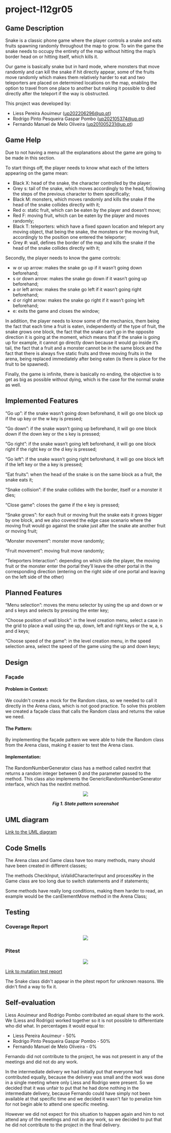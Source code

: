 # project-l12gr05

## Game Description
Snake is a classic phone game where the player controls a snake and eats fruits spawning randomly throughout the map to grow. To win the game the snake needs to occupy the entirety of the map without hitting the map’s border head on or hitting itself, which kills it.

Our game is basically snake but in hard mode, where monsters that move randomly and can kill the snake if hit directly appear, some of the fruits move randomly which makes them relatively harder to eat and two teleporters are placed on determined locations on the map, enabling the option to travel from one place to another but making it possible to died directly after the teleport if the way is obstructed.

This project was developed by:
- Liess Pereira Aouimeur (up202206296@up.pt)
- Rodrigo Pinto Pesqueira Gaspar Pombo (up202105374@up.pt)
- Fernando Manuel de Melo Oliveira (up201005231@up.pt)

## Game Help

Due to not having a menu all the explanations about the game are going to be made in this section.

To start things off, the player needs to know what each of the letters appearing on the game mean:
- Black X: head of the snake, the character controlled by the player;
- Grey s: tail of the snake, which moves accordingly to the head, following the steps of the previous character to them specifically;
- Black M: monsters, which moves randomly and kills the snake if the head of the snake collides directly  with it;
- Red o: static fruit, which can be eaten by the player and doesn’t move;
- Red F: moving fruit, which can be eaten by the player and moves randomly;
- Black T: teleporters: which have a fixed spawn location and teleport any moving object, that being the snake, the monsters or the moving fruit, accordingly to the position one entered the teleporter;
- Grey #: wall, defines the border of the map and kills the snake if the head of the snake collides directly with it;

Secondly, the player needs to know the game controls:
- w or up arrow: makes the snake go up if it wasn’t going down beforehand;
- s or down arrow: makes the snake go down if it wasn’t going up beforehand;
- a or left arrow: makes the snake go left if it wasn’t going right beforehand;
- d or right arrow: makes the snake go right if it wasn’t going left beforehand;
- e: exits the game and closes the window;

In addition, the player needs to know some of the mechanics, them being the fact that each time a fruit is eaten, independently of the type of fruit, the snake grows one block, the fact that the snake can’t go in the opposite direction it is going at the moment, which means that if the snake is going up for example, it cannot go directly down because it would go inside it’s tail, the fact that a fruit and a monster cannot be in the same block and the fact that there is always five static fruits and three moving fruits in the arena, being replaced immediately after being eaten (is there is place for the fruit to be spawned).

Finally, the game is infinite, there is basically no ending, the objective is to get as big as possible without dying, which is the case for the normal snake as well.

## Implemented Features

“Go up”: if the snake wasn’t going down beforehand, it will go one block up if the up key or the w key is pressed; 

“Go down”: if the snake wasn’t going up beforehand, it will go one block down if the down key or the s key is pressed;

“Go right”: if the snake wasn’t going left beforehand, it will go one block right if the right key or the d key is pressed;

“Go left”: if the snake wasn’t going right beforehand, it will go one block left if the left key or the a key is pressed;

“Eat fruits”: when the head of the snake is on the same block as a fruit, the snake eats it;

“Snake collision”: if the snake collides with the border, itself or a monster it dies; 

“Close game”: closes the game if the e key is pressed; 

“Snake grows”: for each fruit or moving fruit the snake eats it grows bigger by one block, and we also covered the edge case scenario where the moving fruit would go against the snake just after the snake ate another fruit or moving fruit;

“Monster movement”: monster move randomly;

“Fruit movement”: moving fruit move randomly;

“Teleporters Interaction”: depending on which side the player, the moving fruit or the monster enter the portal they’ll leave the other portal in the corresponding direction (entering on the right side of one portal and leaving on the left side of the other)

## Planned Features

“Menu selection”: moves the menu selector by using the up and down or w and s keys and selects by pressing the enter key;

“Choose position of wall block”: in the level creation menu, select a case in the grid to place a wall using the up, down, left and right keys or the w, a, s and d keys;

“Choose speed of the game”: in the level creation menu, in the speed selection area, select the speed of the game using the up and down keys;

## Design

### Façade

#### Problem in Context:

We couldn't create a mock for the Random class, so we needed to call it directly in the Arena class, which is not good practice. To solve this problem we created a façade class that calls the Random class and returns the value we need.

#### The Pattern:

By implementing the façade pattern we were able to hide the Random class from the Arena class, making it easier to test the Arena class.

#### Implementation:

The RandomNumberGenerator class has a method called nextInt that returns a random integer between 0 and the parameter passed to the method. This class also implements the GenericRandomNumberGenerator interface, which has the nextInt method.
<p align="center" justify="center">
  <img src="Images/Façade_Pattern_UML.png"/>
</p>
<p align="center">
  <b><i>Fig 1. State pattern screenshot </i></b>
</p>

## UML diagram

[Link to the UML diagram](https://viewer.diagrams.net/?tags=%7B%7D&highlight=0000ff&edit=_blank&layers=1&nav=1&title=projeto_ldts_UML.drawio#R7V1rc5s4F%2F41nsm%2BM94xV9sfE6fJdrftpk2vnzrEVmw22HgBN3U%2F7G9%2FxUUYpAMGgpAv2unMBgzY6DmP9Jyjo6OeNln%2BvPWs9eKtO0NOTx3Mfva0656K%2FzMV%2FL%2FwzDY%2BMxwN4hNzz57Fp5TdiXv7F0pOkss29gz5uQsD13UCe50%2FOXVXKzQNcucsz3Of85c9uk7%2BW9fWHDEn7qeWw579Ys%2BCRXx2pA535%2F9A9nxBvlkxx%2FEnS4tcnLyJv7Bm7nPmlPaqp0081w3iv5Y%2FJ8gJG4%2B0y5fX2y%2FOmyfz9s%2F3%2Fr%2FWp6u%2FPr773I8fdlPnlvQVPLQKGj%2F619PjzR%2Bf9X%2B%2Bru9u3j8Pbi8f%2Fuwntwx%2BWM4maa8vVnhX9L7BljSi%2F2wvHWuFj64e3VVwn3yCm%2BDKcuz5Cv89xb8NefjED%2BQFNm7%2Fy%2BSDwF3js9OF7czeWFt3E76BH1jTJ3J0tXA9%2Bxd%2BrOXgjxR8An%2FsBYkpqWbuivvwTnx6gM96yMfX3JFmUdJTbyw%2FSK6Zuo5jrX37IfrB4SVLy5vbqys3CNwleZC7Wc3QLDlKcY4OAs99Si0nvL8iGAloYWugnxlTTMC5Re4SBd4WX5J82jfGCRoJ04jdPe%2FMNmXVImOy5DYrYco8fXT6bR8ws6zVHLdB%2BnWqlv82RWe%2FTjGBr8OA5L7OcjDuKytAV2Er%2BlkbxH9k3nR3KrLMGlaqMFbaUzEOg9BWL%2FD7XIYPwGiok%2Fh9kuPfGDvGUAQZm3XQY1Bosf7amtqr%2BZvommt9d%2BZD0hbhKRff%2B%2BhE1rKwZzO0iqwpsAIrNrjQhNYu%2Fi1RYxlX%2BB9u0sngd6NnXIe%2F17hSdsf4X3i5F0zcFTY8y44sDGFrfkahRQO2V8rq%2Fba3zWO6z9Ro7LOmlgO9LsI6gDCFnWNH%2Fc8iWO66CZqbe4BdYojCxxEkP4ZAX%2FcVBm2NRVsDkHWsB%2BTcub4d2G74fC%2B%2BlkJcFKiGWg3UESdMjQLWzjzr%2BcKfeihkS0jVj5iVkfqwp%2F5v8akfLn60ZG81oM2KAwU39ipDBuqUFRWlxEBKifakhDbYryQGJmsgSjMpYRhHJCVGjKn24zdJRcR59joph18kGiCr4tftjEEst6eLZUnvkuiiAU%2FEIUXRKeKqJnVi%2B7AOR9Vg5SUUVUj9h0qRNJn08dqAeSS6v1aLPII5Cr5e%2FHa63TY3SBWlwx75avr%2B6f3nt58e5pulbb4abPwbv68UcRdj%2Bk1i2gRTrWJ3zA%2FTIp6ifzeW41%2B4Map%2FP%2FyDfYEE4gfXdZDFunsS5iKYTV00zAzKH5GDwsbAzndFt13OALTotvc1hXKkz3IKADRWtaBL2pnsmYvEUoof5EQA%2BIulg9c%2BqB1OBIA%2FuEgiyomAloHuciIA%2FMUmg%2FT9ynrCw8Jsiwdp1gmQqkJAXoGiSVWR2Cs7bxX3TDmrlcKimOjHIyzYeR8pLF4Kqmhhwc7%2FSGHBBWjhwoJ8Ga0spKIQoiio9IKxFBTETtmg2n9ET0gdUcLr4xESZMpFKok2YRUtJRQo8CS1BA%2BoxYsJNkzx1v2BW%2FvG29gySCFCUqjUzIc6rGgk6Qz4CWuKoihFxmiltiih%2BRFpCxml4ACrcG0h4xRdQS1cW6hsoCLGeombmORDFS6OkLjWyF3sFlfWsX8bNoJMlRGUKkMvcZGCcWerUIQiFoyRxUqxWMLv4xGLcjEED1hFi8XCxRBSLLYNtXixWJRoLcXiS3AVLxbZAKMMLR5M%2FpMKSLczna5Ui0KLMqi4j9pHpBNlUJEDrMJ1ogwqdgW1cJ2osUHFW2tZOflJ1lZpUU7oZn5410dARzAEraOkKyiWEwdaXAW2UzZIGhbkyHZG9%2FHfZ9r3pER%2BkXqArYtX38MGE0NMwze1Ykgvoz9PDdGmpVZawh2SF93izqrGMJPRwS30FkPxerUOB4UQf7TaLDOfSEto1xKg6izdWoKMM3OAVRkA6%2F8hXHk5EBobaA479rXnTpHv%2F4W2F08ocfjxwX0Ep3QfmiANFWnplsFFcebQi7iQoDYBFarS0i2obJC5T9x%2FCWkTSKGKLN1CyoZjQ0inCzR9igRXcZd8PvV32kIbWrTEC%2B33m9HnNZq%2F%2BXX35knR7cWHzQcFqI8cgm37nzFYs8nC8qwp9tjPGncGzsqmUOxQK8I96qLIrbdZyZ67UZBEF62wSFAug%2BkrBy0RUPhOzvkKWKEK9PU6YB%2BpBDjdKV8djtGuU0dZ5pxk6PyiOC1kYfx6IDZOy6B37lGa%2BrBCYVgI1haCNKBGBNaTx1ohGV3OMEWjiSbUyzUhNMHLi7wwzBB5kyq6aRHs88gH5AAvlA%2FYLbxFi8v9DLzwCHz6%2FgAHwMGIa7ej8YvLCUzU3uXgwnoIW256sp05hyEbjMx2Cz47swLPkct8nS5Wiul550wHRvshKWOfcwZVvZE3eEwZO3rRzFDyW8%2Bnen85k1%2FiB4LGxa%2FzYaeFYkTJt58qpK2madQHHvAUOwa%2BKJffjwrlxdl3YM08ifyLkAcSdLpFnowlDPJBWhzfj%2FF%2FY%2BMGU00nbLXsZg%2FmfNcpSsNoyzCgFJ9uLcMommryswWOAeOgynZL%2B%2BBiH0Ah7o7tA1oaFMk%2Fy3EAs4g3h5fWwMUaDNHS0ShSEI%2FhakDAHJJFrdIeuNgDsLCkY3sociWWcR0RwCLSmjjSJrh4lwPRWtMoKVlAihGCdpGpryltg4ttaMLVZlHpkpzavJzNrtDU2vjo78eMWdxiIOaXc9ysfnC%2F81hlpIJDiEq07NTlinQeuALznCCu3Pb5Yr3NcMlYNPdxQQeUJ2xI8nwnuepjPRbe2RcFnUpnOGPc2YjkpEm0alLVUU2%2Fs37EA9%2BKWzDcmFO7qiF7J80U0aSqs3X6aQEcSKMBaaAgaciEXfukKUrnCgt%2BxZuEnGsaCA%2B8hQsdMilEL%2BjxkBWgTA%2Fgy7z%2FRgBXVTz8AGbzfKLqCLPZO%2FScrc8v8W2Arw7kcXWL7xBekTdHQWbj6dIuu2RPdYl7Ee5AClfHuMOLa2NeS0Y3RxZYY8sNWTgXl%2FVbskNyrPAJuOcU2i6AsrIZFGMOrLTtFnM2LrGDfNc%2Fg6ifQZYEN%2BANYKltx904vMYaD99%2FBwvkZcbwXfCBHrblON48Jw5Yl9uxAcBFbnL67Rq3gr2yokUYxWYQB2fsFdZ2lvMdxcuvvpdKvxNfqcPDYEzhwg926DbrGR4roggNFoBpGDGV%2Ft8D9zsWhzTucYTSjwTjxHUcNA3QjCrckFyTcRbhK6XebGJQwuPkQzYEFIf88EvYj9s07ByCbvvYalIZctqlPTiAbVaN7%2FIDuyi%2BG4OduBAS6pdDrQuXlgV%2BpLWKKB1WwiwPDEnM62JOulJxifZljmRuAhH0Jc8jqZof%2FmPR4tAsSpcOp%2B8%2Brc9khT6PJTSqaJlmFuU%2Bh9Beu8%2FnUn6BB7iGaFlmFicy%2F0AhCBLcxuAORQsxs2wTtajJJbpN0R0NhEsuOIAXS64wywtUWie9Tokf2qpwgVVUNiX2n0NYpfP8cpwN4WqLDYrtWC0zol4A7Ui41oLrS07jmHYudUIStya644FosTWCJ1QTdIGEN4lxXYzJhkvCsiXKPOG3Gyew1w5Kyk%2F6H6zVzF0624tkQhTIW%2B9pN%2FgMhhtFNYxI5crzyWTnkFkxNjpUaqCRwPlxmXKVH90wBJ6ATZtJjHny4Xl4ZzysYCRax5El6uwkSILt%2Fdp63lPaUo4QNUcIZaCITqhj4%2BB52KPZrx2h0%2BriZwE5B6YrA0248ts3tZ1LX8l76Cc8uHPhN3GPxYFdMLkdbkREaP3ODV6vqElP2dG3awgj0QG5YcGMN2MISdBGGkCrBqAoohXesGCoZwwgt5pRmkG7ZgBUEO54QKhqBvGUjMS%2FXfxN4eqvZGfCHP7Z5TTSCtq1grFwWQhHfaDBIFlHJ02gVRNQFdFxP9YxiGN77zbLB%2BTdohXyrMD1GEzlrnf0Vgd7wgTFux%2Bw5kG2OjBJwYs0YxbY2IgEj3JbHZCF9iex7x287hfsurzIeOPuKDbkE%2B2N9lhbMdcLOyNoxzvItrh1RWzsmcHuxIvItQ8qtN8dBCqv%2Fe6K8n%2FAQebiVAvGtY8rtMNdp2QtKg0ad8DvMGyvV8HFQ9j9Z%2BoBRn%2FhD9D8ZJddt481tN1dp1grUEYuBR5azS49L2prdx21ND5zYzukn8ZHiXxT1HwPnpdauKG87dfswbfw4HdTNciJ65%2FZj6%2B32aM75Nn4pUPZGZ%2F8aQdfyU%2FAf8cPM5Kj3ZPCA%2FKg%2BN3QbI4aiDncKO7Gm6Ky5kxaD0vaOUoe%2BOvp8eaPz%2Fo%2FX9d3N%2B%2BfB7eXD3%2F2%2B6oG2wWkxjzkWIH9I%2F%2BTS9TfnRtV7STKTxlTyk%2BhRoT4rZK7dvbEPEijN8uiHxS%2FNfOg1mQh69IqjLFSPU3qqGQ9GaWCdihXCrE0mbiOG1rjyo2kC8f%2BJ8OpSl1RA49EHeXRBbIT1U57JjaMJdFuDW26UwDW3neKtgqpSQpscGCJen%2FcnxO0cbMu3Lm7spxXu7NXM8tf7Fz%2BMOBARrQEzcwY9%2BC4YdCBHtbyRtDD%2FjT%2Bb6SWjGv7RzUyih7AcAaOUgo7mpVsVF86mhmANRmNBjiMk7XNXJAQr3D866eKKi00UTrM7bke%2FxH%2FAvjuIUm7TUv9UwVqq462BhWwYR7EebRVITfgaBh5QMwCGaMeMmGUASX0EiVayBhaGOav38OYPiU8UvrVZUzRz%2BiMMRV8qcNlzAmMYXBWxEmMYfTOyIq5ZxCjb6g1iPU1anaC5BbVpqRW%2FhzejIQWk0tGih77TpOSxLh5UZIa3UZNKamWP4c3JaElS8dGSaUNSu5o%2BC3LQjGUrOzp7Y9bihSuY9j5KuKCasI%2BVtXrlaSIXFUKUx3AuCmFlfLn8KZwhS3BDpfCMBXV6lxs2gvw5jAxiiPlcLpbVgEFD5LS1JicHtdl9JD6EeNuPVei0o%2BT0ac6KJP5riMlNJk1VA55TNYGLTHYpMO19IN4Uxha8yeGwmGSwMeFvWrm7e6I%2By1L6qNlMUkd3stipSBV5CBYTGZj011%2FyklpGGWX7%2BEkpW71pjMotNxmHsSbkuqRU%2FKl1MqSWqnHaiDf52CIqp4QUbXy6%2FcwlZq50ekJl8pMpUZhfdAxUw8n%2B0AMU7vh1mlQBvMfHlcqRoHo2dXGrGF%2BiDbqmDZsisD%2FGN7IFK1y9rCkIJ2iSqObdEqicrQ0dn5bZuS1Brd5aGizc6eS3K2hXdx3C8P7cCbmZAChWQDhhDQWPfjVvkHV96o4o%2ByGfSpOp1Wc2lTFaaSEFOkJ9I5V3OFM54kOU9SbQTgY4sc5FSfCfHNYk%2Fn0DVQezl4iF3xffSKbdBc07JjIbAGw4yJymwlvRzmCSx5nblCGtQZkg542aDwg62TzOkEDMvm6o%2BXxcfBR8ix5rXrDJZGLL6aZMQZ%2FR2csYyfMZXyjLtlK4ht0PgRQCLvT%2BAbZ317izaeeFTX8Cl8%2FrrNzehJvfngrUP2yTvGWk1Fd4g1VKeoUbnYy6nK9djBo4MYksqYh%2F5qGOiXoRkCJQbC6EZ3tfHoVDfWiXW0zNitLpDH0Zk1tm4dQXI20CrNlsqJhXVhFlzTUCzeNx41wcR94uHnjFjr93VI4wCu8siGJ4BxtZK3VpS7ZeJzgJeEkVXr%2FUpdDDpHrVA6PYdRZiqLTZYfosHPVyJquUyG6juugGGxkTeaJtaay6cQISGR32qeycTWJdmtoa0M93ymoouFmw2oS7tbg1ukSIcLhBqrATdTe5dXrENJHC4%2Fq%2BPDqKir0bU%2FlBhOHEozpm0NtvylB4RFaLZxeNMaoUBZKOu8FfUGtmAwEOC%2Fn3WCd9%2F96smo9D6jJwp99UPMblk4l1e133dCzzrzyu6LwT3jjvb62bDuqrItfwuMDdfH7BrW0ncyLFae5lN%2BwN62NKjFjmkb%2Blarn25DNCYggGFFP4hwWIB2E9By46D2DWoxtiE7AMGUYqEu8TdGBILKMJYP3jdWbaL3LoTULPYU7KwilfdlA%2FbywA3S%2FtqKB5Nmz1jxbcEiF0swB4LJA8xN0aZ%2F2mpANrnzyEdNg4IY8WeWR6helV7YfT4OJgKxyUcZ55TLQRnuVi4C6HiRAuVd47M8KbmtLnr5JrR4bN655TkeMmCcVjOr1hQ%2BVFT8qK%2FLemmZgs3y6IISYXPVaU6ocrJJOyB6SJei1t64Y54PWQ4N6UGOliQ891w2yl%2BNBYvHWnaHwiv8D)

## Code Smells

The Arena class and Game class have too many methods, many should have been created in different classes;

The methods CheckInput, isValidCharacterInput and processKey in the Game class are too long due to switch statements and if statements;

Some methods have really long conditions, making them harder to read, an example would be the canElementMove method in the Arena Class;

## Testing

### Coverage Report

<p align="center" justify="center">
<img src="Images/Coverage.png"/>
</p>

### Pitest
 <p align="center" justify="center">
<img src="Images/pitest.png"/>
</p>

[Link to mutation test report](PitestReport)

The Snake class didn't appear in the pitest report for unknown reasons. We didn't find a way to fix it.

## Self-evaluation

Liess Aouimeur and Rodrigo Pombo contributed an equal share to the work. We (Liess and Rodrigo) worked together so it is not possible to differentiate who did what. In percentages it would equal to:

- Liess Pereira Aouimeur - 50%
- Rodrigo Pinto Pesqueira Gaspar Pombo - 50%
- Fernando Manuel de Melo Oliveira - 0%

Fernando did not contribute to the project, he was not present in any of the meetings and did not do any work.

In the intermediate delivery we had initially put that everyone had contributed equally, because the delivery was small and the work was done in a single meeting where only Liess and Rodrigo were present. So we decided that it was unfair to put that he had done nothing in the intermediate delivery, because Fernando could have simply not been available at that specific time and we decided it wasn't fair to penalize him for not begin able to attend one specific meeting.

However we did not expect for this situation to happen again and him to not attend any of the meetings and not do any work, so we decided to put that he did not contribute to the project in the final delivery.